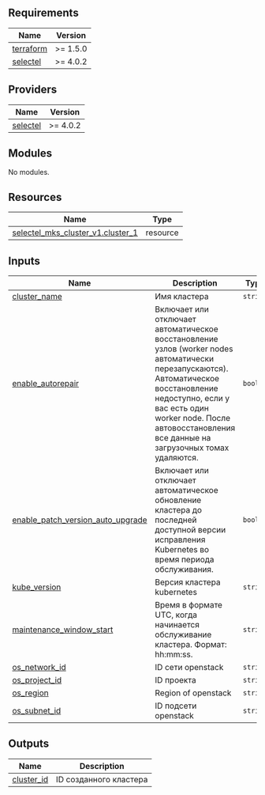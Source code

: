 ## Requirements

| Name | Version |
|------|---------|
| <a name="requirement_terraform"></a> [terraform](#requirement\_terraform) | >= 1.5.0 |
| <a name="requirement_selectel"></a> [selectel](#requirement\_selectel) | >= 4.0.2 |

## Providers

| Name | Version |
|------|---------|
| <a name="provider_selectel"></a> [selectel](#provider\_selectel) | >= 4.0.2 |

## Modules

No modules.

## Resources

| Name | Type |
|------|------|
| [selectel_mks_cluster_v1.cluster_1](https://registry.terraform.io/providers/selectel/selectel/latest/docs/resources/mks_cluster_v1) | resource |

## Inputs

| Name | Description | Type | Default | Required |
|------|-------------|------|---------|:--------:|
| <a name="input_cluster_name"></a> [cluster\_name](#input\_cluster\_name) | Имя кластера | `string` | n/a | yes |
| <a name="input_enable_autorepair"></a> [enable\_autorepair](#input\_enable\_autorepair) | Включает или отключает автоматическое восстановление узлов (worker nodes автоматически перезапускаются). Автоматическое восстановление недоступно, если у вас есть один worker node. После автовосстановления все данные на загрузочных томах удаляются. | `bool` | `true` | no |
| <a name="input_enable_patch_version_auto_upgrade"></a> [enable\_patch\_version\_auto\_upgrade](#input\_enable\_patch\_version\_auto\_upgrade) | Включает или отключает автоматическое обновление кластера до последней доступной версии исправления Kubernetes во время периода обслуживания. | `bool` | `true` | no |
| <a name="input_kube_version"></a> [kube\_version](#input\_kube\_version) | Версия кластера kubernetes | `string` | n/a | yes |
| <a name="input_maintenance_window_start"></a> [maintenance\_window\_start](#input\_maintenance\_window\_start) | Время в формате UTC, когда начинается обслуживание кластера. Формат: hh:mm:ss. | `string` | `""` | no |
| <a name="input_os_network_id"></a> [os\_network\_id](#input\_os\_network\_id) | ID сети openstack | `string` | n/a | yes |
| <a name="input_os_project_id"></a> [os\_project\_id](#input\_os\_project\_id) | ID проекта | `string` | n/a | yes |
| <a name="input_os_region"></a> [os\_region](#input\_os\_region) | Region of openstack | `string` | n/a | yes |
| <a name="input_os_subnet_id"></a> [os\_subnet\_id](#input\_os\_subnet\_id) | ID подсети openstack | `string` | n/a | yes |

## Outputs

| Name | Description |
|------|-------------|
| <a name="output_cluster_id"></a> [cluster\_id](#output\_cluster\_id) | ID созданного кластера |
